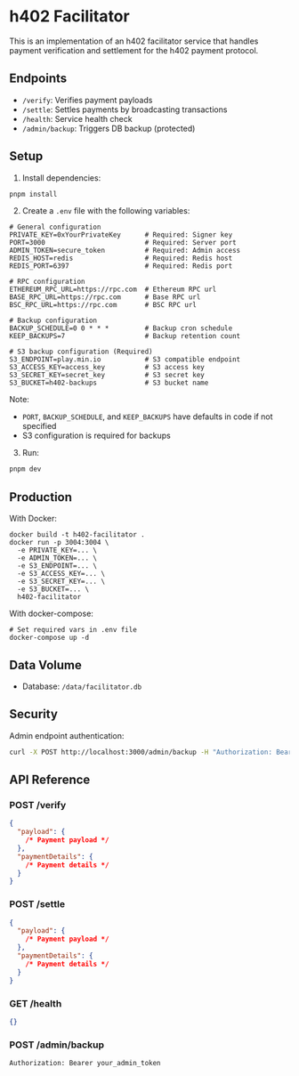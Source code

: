 # h402 Facilitator

This is an implementation of an h402 facilitator service that handles payment verification and settlement for the h402 payment protocol.

## Endpoints

- `/verify`: Verifies payment payloads
- `/settle`: Settles payments by broadcasting transactions
- `/health`: Service health check
- `/admin/backup`: Triggers DB backup (protected)

## Setup

1. Install dependencies:

```bash
pnpm install
```

2. Create a `.env` file with the following variables:

```env
# General configuration
PRIVATE_KEY=0xYourPrivateKey      # Required: Signer key
PORT=3000                         # Required: Server port
ADMIN_TOKEN=secure_token          # Required: Admin access
REDIS_HOST=redis                  # Required: Redis host
REDIS_PORT=6397                   # Required: Redis port

# RPC configuration
ETHEREUM_RPC_URL=https://rpc.com  # Ethereum RPC url
BASE_RPC_URL=https://rpc.com      # Base RPC url
BSC_RPC_URL=https://rpc.com       # BSC RPC url

# Backup configuration
BACKUP_SCHEDULE=0 0 * * *         # Backup cron schedule
KEEP_BACKUPS=7                    # Backup retention count

# S3 backup configuration (Required)
S3_ENDPOINT=play.min.io           # S3 compatible endpoint
S3_ACCESS_KEY=access_key          # S3 access key
S3_SECRET_KEY=secret_key          # S3 secret key
S3_BUCKET=h402-backups            # S3 bucket name
```

Note:

- `PORT`, `BACKUP_SCHEDULE`, and `KEEP_BACKUPS` have defaults in code if not specified
- S3 configuration is required for backups

3. Run:

```bash
pnpm dev
```

## Production

With Docker:

```
docker build -t h402-facilitator .
docker run -p 3004:3004 \
  -e PRIVATE_KEY=... \
  -e ADMIN_TOKEN=... \
  -e S3_ENDPOINT=... \
  -e S3_ACCESS_KEY=... \
  -e S3_SECRET_KEY=... \
  -e S3_BUCKET=... \
  h402-facilitator
```

With docker-compose:

```
# Set required vars in .env file
docker-compose up -d
```

## Data Volume

- Database: `/data/facilitator.db`

## Security

Admin endpoint authentication:

```bash
curl -X POST http://localhost:3000/admin/backup -H "Authorization: Bearer your_admin_token"
```

## API Reference

### POST /verify

```json
{
  "payload": {
    /* Payment payload */
  },
  "paymentDetails": {
    /* Payment details */
  }
}
```

### POST /settle

```json
{
  "payload": {
    /* Payment payload */
  },
  "paymentDetails": {
    /* Payment details */
  }
}
```

### GET /health

```json
{}
```

### POST /admin/backup

```
Authorization: Bearer your_admin_token
```
